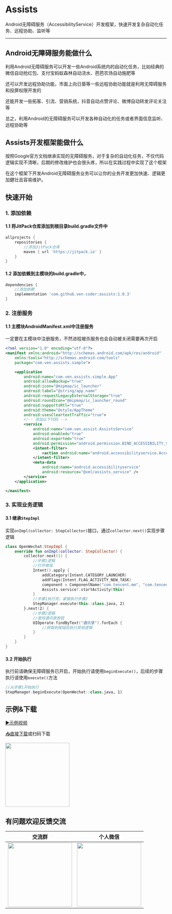 # Assists
Android无障碍服务（AccessibilityService）开发框架，快速开发复杂自动化任务、远程协助、监听等
***
## Android无障碍服务能做什么
利用Android无障碍服务可以开发一些Android系统内的自动化任务，比如经典的微信自动抢红包、支付宝蚂蚁森林自动浇水、芭芭农场自动施肥等
 
还可以开发远程协助功能，市面上向日葵等一些远程协助功能就是利用无障碍服务和投屏权限开发的

还能开发一些拓客、引流、营销系统，抖音自动点赞评论、微博自动转发评论关注等

总之，利用Android的无障碍服务可以开发各种自动化的任务或者界面信息监听、远程协助等

## Assists开发框架能做什么

按照Google官方文档继承实现的无障碍服务，对于复杂的自动化任务，不仅代码逻辑实现不清晰，后期的修改维护也会很头疼，所以在实践过程中实现了这个框架

在这个框架下开发Android无障碍服务业务可以让你的业务开发更加快速、逻辑更加健壮且容易维护。

## 快速开始
### 1. 添加依赖
#### 1.1 将JitPack仓库添加到根目录build.gradle文件中

```groovy
allprojects {
    repositories {
    	//添加JitPack仓库
        maven { url 'https://jitpack.io' }
    }
}
```

#### 1.2 添加依赖到主模块的build.gradle中，
```groovy
dependencies {
	//添加依赖
    implementation 'com.github.ven-coder:assists:1.0.3'
}
```
### 2. 注册服务
#### 1.1 主模块AndroidManifest.xml中注册服务
一定要在主模块中注册服务，不然进程被杀服务也会自动被关闭需要再次开启
```xml
<?xml version="1.0" encoding="utf-8"?>
<manifest xmlns:android="http://schemas.android.com/apk/res/android"
    xmlns:tools="http://schemas.android.com/tools"
    package="com.ven.assists.simple">

    <application
        android:name="com.ven.assists.simple.App"
        android:allowBackup="true"
        android:icon="@mipmap/ic_launcher"
        android:label="@string/app_name"
        android:requestLegacyExternalStorage="true"
        android:roundIcon="@mipmap/ic_launcher_round"
        android:supportsRtl="true"
        android:theme="@style/AppTheme"
        android:usesCleartextTraffic="true">
        <!-- 添加以下代码 -->
        <service
            android:name="com.ven.assist.AssistsService"
            android:enabled="true"
            android:exported="true"
            android:permission="android.permission.BIND_ACCESSIBILITY_SERVICE">
            <intent-filter>
                <action android:name="android.accessibilityservice.AccessibilityService" />
            </intent-filter>
            <meta-data
                android:name="android.accessibilityservice"
                android:resource="@xml/assists_service" />
        </service>
    </application>

</manifest>
```
### 3. 实现业务逻辑
#### 3.1 继承```StepImpl```
实现`onImpl(collector: StepCollector)`接口，通过```collector.next()```实现步骤逻辑

```kotlin
class OpenWechat:StepImpl {
    override fun onImpl(collector: StepCollector) {
        collector.next(1) {
        	//步骤1逻辑
        	//打开微信
            Intent().apply {
                addCategory(Intent.CATEGORY_LAUNCHER)
                addFlags(Intent.FLAG_ACTIVITY_NEW_TASK)
                component = ComponentName("com.tencent.mm", "com.tencent.mm.ui.LauncherUI")
                Assists.service?.startActivity(this)
            }
            //步骤1执行完，紧接执行步骤2
            StepManager.execute(this::class.java, 2)
        }.next(2) {
        	//步骤2逻辑
        	//查找通讯录按钮
        	UIOperate.findByText("通讯录").forEach {
                //获取到按钮后执行其他逻辑
            }
        }
    }
}
```

#### 3.2 开始执行
执行前请确保无障碍服务已开启，开始执行请使用`beginExecute()`，后续的步骤执行请使用`execute()`方法

```kotlin
//从步骤1开始执行
StepManager.beginExecute(OpenWechat::class.java, 1)
```
## 示例&下载
[&#9654;示例视频](https://www.youtube.com/embed/kNuw9sUsDKo)

[&#128229;直接下载](https://www.pgyer.com/1zaijG)或扫码下载
<div align="left">
<img src="https://raw.githubusercontent.com/ven-coder/Assists/master/graphics/169176584627.jpg" width=200/>
</div>

## 有问题欢迎反馈交流

| 交流群 | 个人微信 |
|:---------:|:-----------:|
| <img src="https://raw.githubusercontent.com/ven-coder/assists/master/graphics/wechat_group1.jpg" width=200/>    | <img src="https://raw.githubusercontent.com/ven-coder/assists/master/graphics/wechat1.jpg" width=200/>
